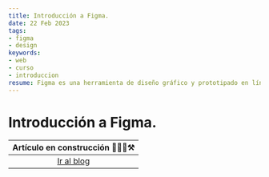 ```yaml
---
title: Introducción a Figma.
date: 22 Feb 2023
tags:
- figma
- design
keywords:
- web
- curso
- introduccion
resume: Figma es una herramienta de diseño gráfico y prototipado en línea que está ganando popularidad en la comunidad de diseño. En este artículo, te introducimos a Figma y te mostramos cómo puedes empezar a utilizarlo para tus proyectos de diseño.
---
```


# Introducción a Figma.

|Artículo en construcción 👷🏻‍♂️⚒️|
|:---------------------------:|
|[Ir al blog](/#blog)|

